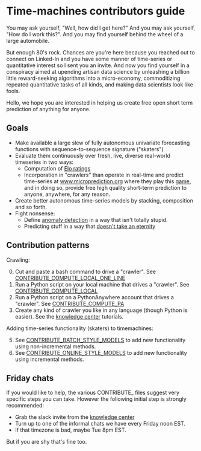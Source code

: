 # Time-machines contributors guide

You may ask yourself, "Well, how did I get here?" And you may ask yourself, "How do I work this?". And you may find yourself behind the wheel of a large automobile. 

But enough 80's rock. Chances are you're here because you reached out to connect on Linked-In and you have some manner of time-series or quantitative interest so I sent you an invite. And now you find yourself in a conspiracy aimed at upending artisan data science by unleashing a billion little reward-seeking algorithms into a micro-economy, commoditizing repeated quantitative tasks of all kinds, and making data scientists look like fools.  

Hello, we hope you are interested in helping us create free open short term prediction of anything for anyone. 

## Goals 

   - Make available a large slew of fully autonomous univariate forecasting functions with sequence-to-sequence signature ("skaters")
   - Evaluate them continuously over fresh, live, diverse real-world timeseries in two ways:
        * Computation of [Elo ratings](https://microprediction.github.io/timeseries-elo-ratings/html_leaderboards/overall.html)
        * Incorporation in "crawlers" than operate in real-time and predict time-series at www.microprediction.org where they play this [game](https://www.microprediction.com/blog/intro), and in doing so, provide free high quality short-term prediction to anyone, anywhere, for any reason.
   - Create better autonomous time-series models by stacking, composition and so forth. 
   - Fight nonsense:
       * Define [anomaly detection](https://www.microprediction.com/blog/anomaly) in a way that isn't totally stupid.
       * Predicting stuff in a way that [doesn't take an eternity](https://www.microprediction.com/blog/fast)

## Contribution patterns

Crawling:

   0. Cut and paste a bash command to drive a "crawler". See [CONTRIBUTE_COMPUTE_LOCAL_ONE_LINE](https://github.com/microprediction/timemachines/blob/main/CONTRIBUTE_COMPUTE_LOCAL_ONE_LINE.md)
   1. Run a Python script on your local machine that drives a "crawler". See [CONTRIBUTE_COMPUTE_LOCAL](https://github.com/microprediction/timemachines/blob/main/CONTRIBUTE_COMPUTE_LOCAL.md)
   2. Run a Python script on a PythonAnywhere account that drives a "crawler". See [CONTRIBUTE_COMPUTE_PA](https://github.com/microprediction/timemachines/blob/main/CONTRIBUTE_COMPUTE_PA.md)
   3. Create any kind of crawler you like in any language (though Python is easier). See the [knowledge center](https://www.microprediction.com/knowledge-center) tutorials. 
   
Adding time-series functionality (skaters) to timemachines:

   5. See [CONTRIBUTE_BATCH_STYLE_MODELS](https://github.com/microprediction/timemachines/blob/main/CONTRIBUTE_BATCH_STYLE_MODELS.md) to add new functionality using non-incremental methods.
   6. See [CONTRIBUTE_ONLINE_STYLE_MODELS](https://github.com/microprediction/timemachines/blob/main/CONTRIBUTE_ONLINE_STYLE_MODELS.md) to add new functionality using incremental methods.
   

## Friday chats

If you would like to help, the various CONTRIBUTE_ files suggest very specific steps you can take. However the following
initial step is strongly recommended: 

  - Grab the slack invite from the [knowledge center](https://www.microprediction.com/knowledge-center)
  - Turn up to one of the informal chats we have every Friday noon EST. 
  - If that timezone is bad, maybe Tue 8pm EST. 
  
But if you are shy that's fine too. 
